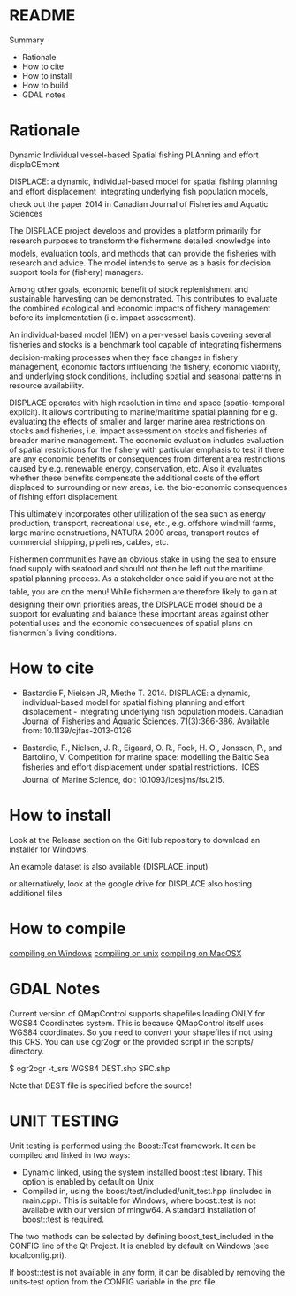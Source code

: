README
======

Summary
- Rationale
- How to cite
- How to install
- How to build
- GDAL notes



Rationale
============

Dynamic Individual vessel-based Spatial fishing PLAnning and effort displaCEment

DISPLACE: a dynamic, individual-based model for spatial fishing planning and effort displacement 
integrating underlying fish population models, check out the paper 2014 in 
Canadian Journal of Fisheries and Aquatic Sciences

The DISPLACE project develops and provides a platform primarily for research purposes 
to transform the fishermens detailed knowledge into models, evaluation tools, and methods 
that can provide the fisheries with research and advice. 
The model intends to serve as a basis for decision support tools for (fishery) managers.

Among other goals, economic benefit of stock replenishment and sustainable harvesting 
can be demonstrated. This contributes to evaluate the combined ecological and economic impacts 
of fishery management before its implementation (i.e. impact assessment).

An individual-based model (IBM) on a per-vessel basis covering several fisheries and stocks 
is a benchmark tool capable of integrating fishermens decision-making processes 
when they face changes in fishery management, economic factors influencing the fishery, 
economic viability, and underlying stock conditions, including spatial and 
seasonal patterns in resource availability.

DISPLACE operates with high resolution in time and space (spatio-temporal explicit). 
It allows contributing to marine/maritime spatial planning for e.g. evaluating 
the effects of smaller and larger marine area restrictions on stocks and fisheries, 
i.e. impact assessment on stocks and fisheries of broader marine management. 
The economic evaluation includes evaluation of spatial restrictions for the fishery 
with particular emphasis to test if there are any economic benefits or 
consequences from different area restrictions caused by e.g. renewable energy, conservation, etc.
Also it evaluates whether these benefits compensate the additional costs of 
the effort displaced to surrounding or new areas, i.e. the bio-economic consequences 
of fishing effort displacement.

This ultimately incorporates other utilization of the sea such as energy production, 
transport, recreational use, etc., e.g. offshore windmill farms, 
large marine constructions, NATURA 2000 areas, transport routes of 
commercial shipping, pipelines, cables, etc.

Fishermen communities have an obvious stake in using the sea to ensure food supply with seafood 
and should not then be left out the maritime spatial planning process. 
As a stakeholder once said if you are not at the table, you are on the menu! 
While fishermen are therefore likely to gain at designing their own priorities areas, 
the DISPLACE model should be a support for evaluating and balance these important areas 
against other potential uses and the economic consequences 
of spatial plans on fishermen´s living conditions.


How to cite
============

* Bastardie F, Nielsen JR, Miethe T. 2014. DISPLACE: a dynamic, individual-based model for 
spatial fishing planning and effort displacement - integrating underlying 
fish population models. Canadian Journal of Fisheries and Aquatic Sciences. 71(3):366-386. 
Available from: 10.1139/cjfas-2013-0126

* Bastardie, F., Nielsen, J. R., Eigaard, O. R., Fock, H. O., Jonsson, P., and Bartolino, V. 
Competition for marine space: modelling the Baltic Sea fisheries and effort displacement 
under spatial restrictions.  ICES Journal of Marine Science, doi: 10.1093/icesjms/fsu215.


How to install
============


Look at the Release section on the GitHub repository 
to download an installer for Windows. 

An example dataset is also available (DISPLACE_input)

or alternatively, look at the google drive for DISPLACE
also hosting additional files


How to compile
============
[compiling on Windows](docs/Building.win)
[compiling on unix](docs/Building.unix)
[compiling on MacOSX](docs/Building.MacOSX)



GDAL Notes
==========

Current version of QMapControl supports shapefiles loading ONLY for WGS84 Coordinates system. This is because QMapControl itself uses WGS84 coordinates.
So you need to convert your shapefiles if not using this CRS.
You can use ogr2ogr or the provided script in the scripts/ directory.

$ ogr2ogr -t_srs WGS84 DEST.shp SRC.shp

Note that DEST file is specified before the source!


UNIT TESTING
============

Unit testing is performed using the Boost::Test framework. It can be compiled and linked in two ways:

- Dynamic linked, using the system installed boost::test library. This option is enabled by default on Unix
- Compiled in, using the boost/test/included/unit_test.hpp (included in main.cpp). This is suitable for Windows, where boost::test is not available with our version of mingw64. A standard installation of boost::test is required.

The two methods can be selected by defining boost_test_included in the CONFIG line of the Qt Project. It is enabled by default on Windows (see localconfig.pri).

If boost::test is not available in any form, it can be disabled by removing the units-test option from the CONFIG variable in the pro file.


